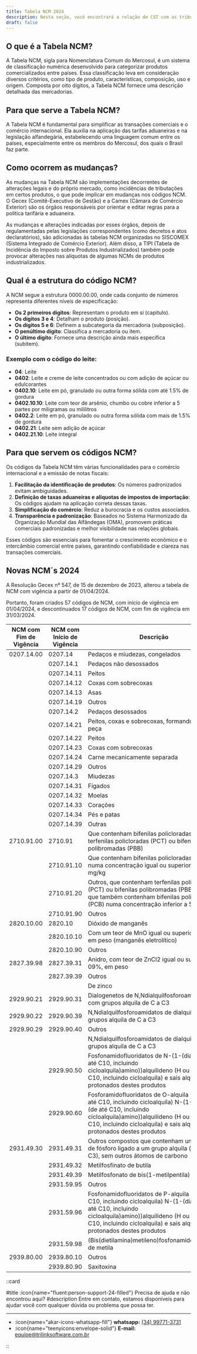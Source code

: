 ```yaml
---
title: Tabela NCM 2024
description: Nesta seção, você encontrará a relação de CST com as tributações do Syspro ERP
draft: false
---
```

## O que é a Tabela NCM?

A Tabela NCM, sigla para Nomenclatura Comum do Mercosul, é um sistema de classificação numérica desenvolvido para categorizar produtos comercializados entre países. Essa classificação leva em consideração diversos critérios, como tipo de produto, características, composição, uso e origem. Composta por oito dígitos, a Tabela NCM fornece uma descrição detalhada das mercadorias.

## Para que serve a Tabela NCM?

A Tabela NCM é fundamental para simplificar as transações comerciais e o comércio internacional. Ela auxilia na aplicação das tarifas aduaneiras e na legislação alfandegária, estabelecendo uma linguagem comum entre os países, especialmente entre os membros do Mercosul, dos quais o Brasil faz parte.

## Como ocorrem as mudanças?

As mudanças na Tabela NCM são implementações decorrentes de alterações legais e do próprio mercado, como incidências de tributações em certos produtos, o que pode implicar em mudanças nos códigos NCM. O Gecex (Comitê-Executivo de Gestão) e a Camex (Câmara de Comércio Exterior) são os órgãos responsáveis por orientar e editar regras para a política tarifária e aduaneira.

As mudanças e alterações indicadas por esses órgãos, depois de regulamentadas pelas legislações correspondentes (como decretos e atos declaratórios), são adicionadas às tabelas NCM organizadas no SISCOMEX (Sistema Integrado de Comércio Exterior). Além disso, a TIPI (Tabela de Incidência do Imposto sobre Produtos Industrializados) também pode provocar alterações nas alíquotas de algumas NCMs de produtos industrializados.

## Qual é a estrutura do código NCM?

A NCM segue a estrutura 0000.00.00, onde cada conjunto de números representa diferentes níveis de especificação:

- **Os 2 primeiros dígitos**: Representam o produto em si (capítulo).
- **Os dígitos 3 e 4**: Detalham o produto (posição).
- **Os dígitos 5 e 6**: Definem a subcategoria da mercadoria (subposição).
- **O penúltimo dígito**: Classifica a mercadoria ou item.
- **O último dígito**: Fornece uma descrição ainda mais específica (subitem).

### Exemplo com o código do leite:

- **04**: Leite
- **0402**: Leite e creme de leite concentrados ou com adição de açúcar ou edulcorantes
- **0402.10**: Leite em pó, granulado ou outra forma sólida com até 1.5% de gordura
- **0402.10.10**: Leite com teor de arsênio, chumbo ou cobre inferior a 5 partes por miligramas ou mililitros
- **0402.2**: Leite em pó, granulado ou outra forma sólida com mais de 1.5% de gordura
- **0402.21**: Leite sem adição de açúcar
- **0402.21.10**: Leite integral

## Para que servem os códigos NCM?

Os códigos da Tabela NCM têm várias funcionalidades para o comércio internacional e a emissão de notas fiscais:

1. **Facilitação da identificação de produtos**: Os números padronizados evitam ambiguidades.
2. **Definição de taxas aduaneiras e alíquotas de impostos de importação**: Os códigos ajudam na aplicação correta dessas taxas.
3. **Simplificação do comércio**: Reduz a burocracia e os custos associados.
4. **Transparência e padronização**: Baseados no Sistema Harmonizado da Organização Mundial das Alfândegas (OMA), promovem práticas comerciais padronizadas e melhor visibilidade nas relações globais.

Esses códigos são essenciais para fomentar o crescimento econômico e o intercâmbio comercial entre países, garantindo confiabilidade e clareza nas transações comerciais.

## Novas NCM´s 2024

A Resolução Gecex nº 547, de 15 de dezembro de 2023, alterou a tabela de NCM com vigência a partir de 01/04/2024.

Portanto, foram criados 57 códigos de NCM, com início de vigência em 01/04/2024, e descontinuados 17 códigos de NCM, com fim de vigência em 31/03/2024.

| NCM com Fim de Vigência | NCM com Início de Vigência    | Descrição                                                                                      | Início de Vigência | Fim de Vigência  |
|--------------------------------|--------------------------------------|------------------------------------------------------------------------------------------------|--------------------|------------------|
| 0207.14.00                     | 0207.14                              | Pedaços e miudezas, congelados                                                                 | 01/01/2016         | 31/03/2024       |
|                                | 0207.14.1                            | Pedaços não desossados                                                                         | 01/04/2024         |                  |
|                                | 0207.14.11                           | Peitos                                                                                         | 01/04/2024         |                  |
|                                | 0207.14.12                           | Coxas com sobrecoxas                                                                           | 01/04/2024         |                  |
|                                | 0207.14.13                           | Asas                                                                                           | 01/04/2024         |                  |
|                                | 0207.14.19                           | Outros                                                                                         | 01/04/2024         |                  |
|                                | 0207.14.2                            | Pedaços desossados                                                                             | 01/04/2024         |                  |
|                                | 0207.14.21                           | Peitos, coxas e sobrecoxas, formando uma só peça                                               | 01/04/2024         |                  |
|                                | 0207.14.22                           | Peitos                                                                                         | 01/04/2024         |                  |
|                                | 0207.14.23                           | Coxas com sobrecoxas                                                                           | 01/04/2024         |                  |
|                                | 0207.14.24                           | Carne mecanicamente separada                                                                   | 01/04/2024         |                  |
|                                | 0207.14.29                           | Outros                                                                                         | 01/04/2024         |                  |
|                                | 0207.14.3                            | Miudezas                                                                                       | 01/04/2024         |                  |
|                                | 0207.14.31                           | Fígados                                                                                        | 01/04/2024         |                  |
|                                | 0207.14.32                           | Moelas                                                                                         | 01/04/2024         |                  |
|                                | 0207.14.33                           | Corações                                                                                       | 01/04/2024         |                  |
|                                | 0207.14.34                           | Pés e patas                                                                                    | 01/04/2024         |                  |
|                                | 0207.14.39                           | Outras                                                                                         | 01/04/2024         |                  |
| 2710.91.00                     | 2710.91                              | Que contenham bifenilas policloradas (PCB), terfenilas policloradas (PCT) ou bifenilas polibromadas (PBB) | 01/01/2016         | 31/03/2024       |
|                                | 2710.91.10                           | Que contenham bifenilas policloradas (PCB) numa concentração igual ou superior a 50 mg/kg      | 01/04/2024         |                  |
|                                | 2710.91.20                           | Outros, que contenham terfenilas policloradas (PCT) ou bifenilas polibromadas (PBB), mesmo que também contenham bifenilas policloradas (PCB) numa concentração inferior a 50 mg/kg | 01/04/2024         |                  |
|                                | 2710.91.90                           | Outros                                                                                         | 01/04/2024         |                  |
| 2820.10.00                     | 2820.10                              | Dióxido de manganês                                                                            | 01/01/2016         | 31/03/2024       |
|                                | 2820.10.10                           | Com um teor de MnO igual ou superior a 91 %, em peso (manganês eletrolítico)                   | 01/04/2024         |                  |
|                                | 2820.10.90                           | Outros                                                                                         | 01/04/2024         |                  |
| 2827.39.98                     | 2827.39.31                           | Anidro, com teor de ZnCl2 igual ou superior a 09%, em peso                                     | 01/04/2024         |                  |
|                                | 2827.39.39                           | Outros                                                                                         | 01/04/2024         |                  |
|                                |                                      | De zinco                                                                                       | 01/01/2016         | 31/03/2024       |
| 2929.90.21                     | 2929.90.31                           | Dialogenetos de N,Ndialquilfosforoamidatos, com grupos alquila de C a C3                       | 01/01/2016         | 31/03/2024       |
| 2929.90.22                     | 2929.90.39                           | N,Ndialquilfosforoamidatos de dialquila, com grupos alquila de C a C3                          | 01/01/2016         | 31/03/2024       |
| 2929.90.29                     | 2929.90.40                           | Outros                                                                                         | 01/01/2016         | 31/03/2024       |
|                                |                                      | N,Ndialquilfosforoamidatos de dialquila, com grupos alquila de C a C3                          | 01/04/2024         |                  |
|                                | 2929.90.50                           | Fosfonamidofluoridatos de N-(1-(dialquila (de até C10, incluindo cicloalquila)amino))alquilideno (H ou de até C10, incluindo cicloalquila) e sais alquilados ou protonados destes produtos | 01/04/2024         |                  |
|                                | 2929.90.60                           | Fosforamidofluoridatos de O-alquila (H ou de até C10, incluindo cicloalquila) N-(1-(dialquila (de até C10, incluindo cicloalquila)amino))alquilideno (H ou de até C10, incluindo cicloalquila) e sais alquilados ou protonados destes produtos | 01/04/2024         |                  |
| 2931.49.30                     | 2931.49.31                           | Outros compostos que contenham um átomo de fósforo ligado a um grupo alquila (de C1 a C3), sem outros átomos de carbono | 01/04/2022         | 31/03/2024       |
|                                | 2931.49.32                           | Metilfosfinato de butila                                                                      | 01/04/2024         |                  |
|                                | 2931.49.39                           | Metilfosfonato de bis(1-metilpentila)                                                          | 01/04/2024         |                  |
|                                | 2931.59.95                           | Outros                                                                                         | 01/04/2024         |                  |
|                                | 2931.59.96                           | Fosfonamidofluoridatos de P-alquila (de até C10, incluindo cicloalquila) N-(1-(dialquila (de até C10, incluindo cicloalquila)amino))alquilideno (H ou de até C10, incluindo cicloalquila) e sais alquilados ou protonados destes produtos | 01/04/2024         |                  |
|                                | 2931.59.98                           | (Bis(dietilamina)metileno)fosfonamidofluoridato de metila                                     | 01/04/2024         |                  |
| 2939.80.00                     | 2939.80.10                           | Outros                                                                                         | 01/01/2017         | 31/03/2024       |
|                                | 2939.80.90                           | Saxitoxina                                                                                     | 01/04/2024         |                  |

::card

#title
:icon{name="fluent:person-support-24-filled"} Precisa de ajuda e não encontrou aqui?
#description
Entre em contato, estamos disponíveis para ajudar você com qualquer dúvida ou problema que possa ter.

---

- :icon{name="akar-icons-whatsapp-fill"} **whatsapp:** [(34) 99771-3731](https://wa.me/trilinksoftware)
- :icon{name="teenyicons:envelope-solid"} **E-mail:** [equipe@trilinksoftware.com.br](mailto:equipe@trilinksoftware.com.br)

::
